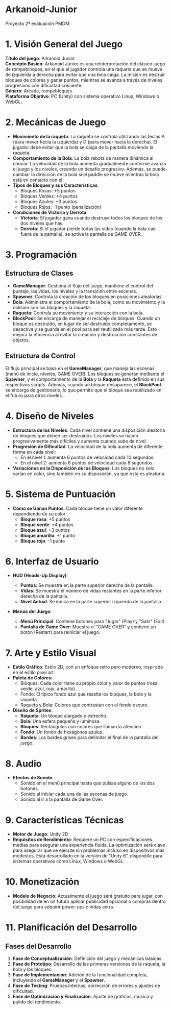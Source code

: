 # Arkanoid-Junior
Proyecto 2ª evaluación PMDM

# 1. Visión General del Juego

**Título del juego**: Arkanoid Junior  
**Concepto Básico**: Arkanoid Junior es una reinterpretación del clásico juego de rompebloques, en el que el jugador controla una raqueta que se mueve de izquierda a derecha para evitar que una bola caiga. La misión es destruir bloques de colores y ganar puntos, mientras se avanza a través de niveles progresivos con dificultad creciente.  
**Género**: Arcade, rompebloques  
**Plataforma Objetivo**: PC (Unity) con sistema operativo Linux, Windows o WebGL.

# 2. Mecánicas de Juego

- **Movimiento de la raqueta**: La raqueta se controla utilizando las teclas A (para mover hacia la izquierda) y D (para mover hacia la derecha). El jugador debe evitar que la bola se caiga de la pantalla moviendo la raqueta.  
- **Comportamiento de la Bola**: La bola rebota de manera dinámica al chocar. La velocidad de la bola aumenta gradualmente conforme avanza el juego y los niveles, creando un desafío progresivo. Además, se puede cambiar la dirección de la bola si el paddle se mueve mientras la bola está en contacto con él.  
- **Tipos de Bloques y sus Características**:
  - Bloques Rosas: +5 puntos
  - Bloques Verdes: +4 puntos
  - Bloques Azules: +3 puntos
  - Bloques Rojos: -1 punto (penalización)  
- **Condiciones de Victoria y Derrota**:
  - **Victoria**: El jugador gana cuando destruye todos los bloques de los dos niveles que hay.  
  - **Derrota**: Si el jugador pierde todas las vidas (cuando la bola cae fuera de la pantalla), se activa la pantalla de GAME OVER.

# 3. Programación

## Estructura de Clases

- **GameManager**: Gestiona el flujo del juego, mantiene el control del puntaje, las vidas, los niveles y la transición entre escenas.
- **Spawner**: Controla la creación de los bloques en posiciones aleatorias.
- **Bola**: Administra el comportamiento de la bola, como su movimiento y la colisión con los bloques y la raqueta.
- **Raqueta**: Controla su movimiento y su interacción con la bola.
- **BlockPool**: Se encarga de manejar el reciclaje de bloques. Cuando un bloque es destruido, en lugar de ser destruido completamente, se desactiva y se guarda en el pool para ser reutilizado más tarde. Esto mejora la eficiencia al evitar la creación y destrucción constantes de objetos.

## Estructura de Control

El flujo principal se basa en el **GameManager**, que maneja las escenas (menú de inicio, niveles, GAME OVER). Los bloques se generan mediante el **Spawner**, y el comportamiento de la **Bola** y la **Raqueta** está definido en sus respectivos scripts. Además, cuando un bloque desaparece, el **BlockPool** se encarga de gestionarlo, lo que permite que el bloque sea reutilizado en el futuro para otros niveles.

# 4. Diseño de Niveles

- **Estructura de los Niveles**: Cada nivel contiene una disposición aleatoria de bloques que deben ser destruidos. Los niveles se hacen progresivamente más difíciles y aumenta cuando sube de nivel.
- **Progresión de Dificultad**: La velocidad de la bola aumenta de diferente forma en cada nivel:
  - En el nivel 1: aumenta 6 puntos de velocidad cada 10 segundos.
  - En el nivel 2: aumenta 6 puntos de velocidad cada 8 segundos.
- **Variaciones en la Disposición de los Bloques**: Los bloques no solo varían en color, sino también en su disposición, ya que esta es aleatoria.

# 5. Sistema de Puntuación

- **Cómo se Ganan Puntos**: Cada bloque tiene un valor diferente dependiendo de su color:
  - **Bloque rosa**: +5 puntos  
  - **Bloque verde**: +4 puntos
  - **Bloque azul**: +3 puntos
  - **Bloque amarillo**: +1 punto
  - **Bloque rojo**: -1 punto

# 6. Interfaz de Usuario

- **HUD (Heads-Up Display)**:
  - **Puntos**: Se muestra en la parte superior derecha de la pantalla.
  - **Vidas**: Se muestra el número de vidas restantes en la parte inferior derecha de la pantalla.
  - **Nivel Actual**: Se indica en la parte superior izquierda de la pantalla.

- **Menús del Juego**:
  - **Menú Principal**: Contiene botones para "Jugar" (Play) y "Salir" (Exit).
  - **Pantalla de Game Over**: Muestra el “GAME OVER” y contiene un botón (Restart) para reiniciar el juego.

# 7. Arte y Estilo Visual

- **Estilo Gráfico**: Estilo 2D, con un enfoque retro pero moderno, inspirado en el estilo pixel art.
- **Paleta de Colores**:
  - Bloques: Cada color tiene su propio color y valor de puntos (rosa, verde, azul, rojo, amarillo).
  - Fondo: El típico fondo azul que resalta los bloques, la bola y la raqueta.
  - Raqueta y Bola: Colores que contrastan con el fondo oscuro.
- **Diseño de Sprites**:
  - **Raqueta**: Un bloque alargado y estrecho.
  - **Bola**: Una esfera pequeña y luminosa.
  - **Bloques**: Rectángulos con colores que llaman la atención.
  - **Fondo**: Un fondo de hexágonos azules.
  - **Bordes**: Los bordes grises para delimitar el final de la pantalla del juego.

# 8. Audio

- **Efectos de Sonido**:
  - Sonido en el menú principal hasta que pulsas alguno de los dos botones.
  - Sonido al iniciar cada una de las escenas de juego.
  - Sonido al ir a la pantalla de Game Over.

# 9. Características Técnicas

- **Motor de Juego**: Unity 2D
- **Requisitos de Rendimiento**: Requiere un PC con especificaciones medias para asegurar una experiencia fluida. La optimización será clave para asegurar que se ejecute sin problemas incluso en dispositivos más modestos. Está desarrollado en la versión de “Unity 6”, disponible para sistemas operativos como Linux, Windows o WebGL.

# 10. Monetización

- **Modelo de Negocio**: Actualmente el juego será gratuito para jugar, con posibilidad de en un futuro aplicar publicidad opcional o compras dentro del juego para adquirir power-ups o vidas extra.

# 11. Planificación del Desarrollo

## Fases del Desarrollo

1. **Fase de Conceptualización**: Definición del juego y mecánicas básicas.
2. **Fase de Prototipo**: Desarrollo de las primeras versiones de la raqueta, la bola y los bloques.
3. **Fase de Implementación**: Adición de la funcionalidad completa, incluyendo el **GameManager** y el **Spawner**.
4. **Fase de Testing**: Pruebas internas, corrección de errores y ajustes de dificultad.
5. **Fase de Optimización y Finalización**: Ajuste de gráficos, música y pulido del rendimiento.
   
